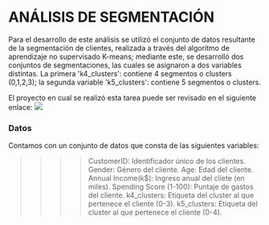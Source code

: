 # ANÁLISIS DE SEGMENTACIÓN

Para el desarrollo de este análisis se utilizó el conjunto de datos resultante de la segmentación de clientes, realizada a través del algoritmo de aprendizaje no supervisado K-means; mediante este, se desarrolló dos conjuntos de segmentaciones, las cuales se asignaron a dos variables distintas. La primera 'k4_clusters': contiene 4 segmentos o clusters (0,1,2,3); la segunda variable 'k5_clusters': contiene 5 segmentos o clusters. 

El proyecto en cual se realizó esta tarea puede ser revisado en el siguiente enlace: <img src="https://github.com/PabloJRW/segmentacion_de_clientes"/>

### Datos
Contamos con un conjunto de datos que consta de las siguientes variables:
>>>> CustomerID: Identificador único de los clientes.
>>>> Gender: Género del cliente.
>>>> Age: Edad del cliente.
>>>> Annual Income(k$): Ingreso anual del cliete (en miles).
>>>> Spending Score (1-100): Puntaje de gastos del cliente.
>>>> k4_clusters: Etiqueta del cluster al que pertenece el cliente (0-3).
>>>> k5_clusters: Etiqueta del cluster al que pertenece el cliente (0-4).
